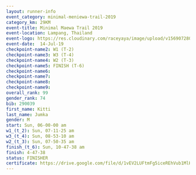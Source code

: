 ```yaml
---
layout: runner-info 
event_category: minimal-meniewa-trail-2019 
category_km: 29KM 
event-title: Minimal Maewa Trail 2019 
event-location: Lampang, Thailand 
event-logo: https://res.cloudinary.com/raceyaya/image/upload/v1569072805/logo/minimal-trail_ktnvsp.jpg 
event-date:  14-Jul-19 
checkpoint-name2: W1 (T-2) 
checkpoint-name3: W3 (T-4) 
checkpoint-name4: W2 (T-3) 
checkpoint-name5: FINISH (T-6) 
checkpoint-name6: 
checkpoint-name7: 
checkpoint-name8: 
checkpoint-name9: 
overall_rank: 99
gender_rank: 74
bib: 290039
first_name: Kitti
last_name: Jumka
gender: M
start: Sun, 06-00-00 am
w1_(t_2): Sun, 07-11-25 am
w3_(t_4): Sun, 08-53-10 am
w2_(t_3): Sun, 07-50-35 am
finish_(t_6): Sun, 10-47-38 am
finish: 4-47-38
status: FINISHER
certificate: https://drive.google.com/file/d/1vEV2LUFtmFg5iceREhVub1MlH3Sf6fBk/view?usp=sharing
---
```

